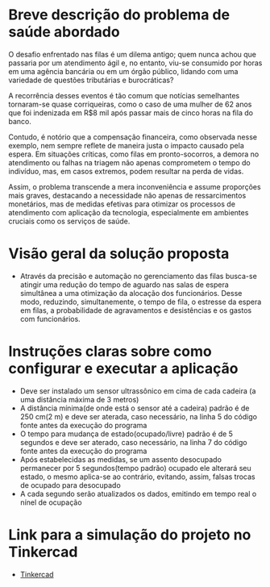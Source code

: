 # Breve descrição do problema de saúde abordado
  O desafio enfrentado nas filas é um dilema antigo; quem nunca achou que passaria por  um atendimento ágil e, no entanto, viu-se consumido por horas em uma agência bancária ou em um órgão público, lidando com uma variedade de questões tributárias e burocráticas?
  
  A recorrência desses eventos é tão comum que notícias semelhantes tornaram-se quase corriqueiras, como o caso de uma mulher de 62 anos que foi indenizada em R$8 mil após passar mais de cinco horas na fila do banco.
  
  Contudo, é notório que a compensação financeira, como observada nesse exemplo, nem sempre reflete de maneira justa o impacto causado pela espera. Em situações críticas, como filas em pronto-socorros, a demora no atendimento ou falhas na triagem não apenas comprometem o tempo do indivíduo, mas, em casos extremos, podem resultar na perda de vidas.
  
  Assim, o problema transcende a mera inconveniência e assume proporções mais graves, destacando a necessidade não apenas de ressarcimentos monetários, mas de medidas efetivas para otimizar os processos de atendimento com aplicação da tecnologia, especialmente em ambientes cruciais como os serviços de saúde.




# Visão geral da solução proposta
- Através da precisão e automação no gerenciamento das filas busca-se atingir uma redução do tempo de aguardo nas salas de espera simultânea a uma otimização da alocação dos funcionários. Desse modo, reduzindo, simultanemente, o tempo de fila, o estresse da espera em filas, a probabilidade de agravamentos e desistências e os gastos com funcionários.



# Instruções claras sobre como configurar e executar a aplicação
- Deve ser instalado um sensor ultrassônico em cima de cada cadeira (a uma distância máxima de 3 metros)
- A distância mínima(de onde está o sensor até a cadeira) padrão é de 250 cm(2 m) e deve ser aterada, caso necessário, na linha 5 do código fonte antes da execução do programa
- O tempo para mudança de estado(ocupado/livre) padrão é de 5 segundos e deve ser aterado, caso necessário, na linha 7 do código fonte antes da execução do programa
- Após estabelecidas as medidas, se um assento desocupado permanecer por 5 segundos(tempo padrão) ocupado ele alterará seu estado, o mesmo aplica-se ao contrário, evitando, assim, falsas trocas de ocupado para desocupado
- A cada segundo serão atualizados os dados, emitindo em tempo real o nínel de ocupação



# Link para a simulação do projeto no Tinkercad
- [Tinkercad](https://www.tinkercad.com/things/j8fB9hAidMW-copy-of-prototipo-fila-zero?sharecode=tAsmiBubC6UIdh47A9eoEdCNaOpWQvlZMAgWjoF1_18)
